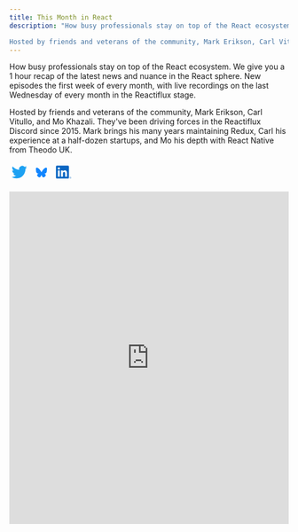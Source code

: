 ```yaml
---
title: This Month in React
description: "How busy professionals stay on top of the React ecosystem. We give you a 1 hour recap of the latest news and nuance in the React sphere. New episodes the first week of every month, with live recordings on the last Wednesday of every month in the Reactiflux stage.

Hosted by friends and veterans of the community, Mark Erikson, Carl Vitullo, and Mo Khazali. They've been driving forces in the Reactiflux Discord since 2015. Mark brings his many years maintaining Redux, Carl his experience at a half-dozen startups, and Mo his depth with React Native from Theodo UK."
---
```


How busy professionals stay on top of the React ecosystem. We give you a 1 hour recap of the latest news and nuance in the React sphere. New episodes the first week of every month, with live recordings on the last Wednesday of every month in the Reactiflux stage.

Hosted by friends and veterans of the community, Mark Erikson, Carl Vitullo, and Mo Khazali. They've been driving forces in the Reactiflux Discord since 2015. Mark brings his many years maintaining Redux, Carl his experience at a half-dozen startups, and Mo his depth with React Native from Theodo UK.

[<svg xmlns="http://www.w3.org/2000/svg" height="36px" width="36px" viewBox="-44.7 -60.55 387.41 363.29">
<path fill="#1da1f2" d="M93.72 242.19c112.46 0 173.96-93.17 173.96-173.96 0-2.65-.06-5.28-.17-7.9A124.34 124.34 0 0 0 298 28.67a121.9 121.9 0 0 1-35.12 9.62 61.36 61.36 0 0 0 26.89-33.81 122.62 122.62 0 0 1-38.83 14.84 61.15 61.15 0 0 0-104.19 55.76A173.6 173.6 0 0 1 20.75 11.18a60.98 60.98 0 0 0-8.28 30.73 61.1 61.1 0 0 0 27.2 50.9 60.69 60.69 0 0 1-27.68-7.65l-.01.78a61.16 61.16 0 0 0 49.05 59.93 61.22 61.22 0 0 1-16.12 2.16 60.84 60.84 0 0 1-11.5-1.1 61.2 61.2 0 0 0 57.12 42.46 122.65 122.65 0 0 1-75.94 26.17c-4.92 0-9.8-.28-14.58-.85a173.07 173.07 0 0 0 93.72 27.47"/>
</svg>](https://twitter.com/tmir_reactiflux) [<svg xmlns="http://www.w3.org/2000/svg" height="36px" width="36px" viewBox="0 0 1024 1024">
<path fill="#1185FE" d="M351 315c65 49 135 148 161 201 26-53 96-152 161-201 47-35 123-62 123 24 0 18-10 146-16 167-20 72-94 91-160 80 115 19 144 84 81 149-120 123-172-31-185-71-3-7-4-10-4-7 0-3-1 0-4 7-13 40-65 194-185 71-63-65-34-130 81-149-66 11-140-8-160-80-6-21-16-149-16-167 0-86 76-59 123-24Z"/>
</svg>](https://bsky.app/profile/thismonthinreact.bsky.social) [<svg xmlns="http://www.w3.org/2000/svg" height="36px" width="36px" viewBox="-11.49 -16.31 99.61 97.87">
<path fill="#0a66c2" d="M72.86 61.1a1.2 1.2 0 0 0 1.21-1.26c0-.9-.54-1.33-1.65-1.33h-1.8v4.71h.67v-2.05h.84l.02.02 1.29 2.03h.72l-1.39-2.1zm-.78-.46h-.78v-1.6h1c.5 0 1.1.09 1.1.76 0 .78-.6.84-1.32.84M55.2 55.2h-9.6V40.17c0-3.58-.07-8.2-5-8.2-5 0-5.76 3.9-5.76 7.94v15.3h-9.6V24.28h9.21v4.22h.13a10.1 10.1 0 0 1 9.1-5c9.72 0 11.52 6.4 11.52 14.73zM14.4 20.06a5.57 5.57 0 1 1 5.57-5.57 5.57 5.57 0 0 1-5.57 5.57m4.8 35.14h-9.6V24.3h9.6zM60 0H4.8A4.73 4.73 0 0 0 0 4.67v55.44a4.73 4.73 0 0 0 4.78 4.68H60a4.74 4.74 0 0 0 4.8-4.68V4.67A4.74 4.74 0 0 0 60 0"/>
<path fill="#0a66c2" d="M72.16 56.41a4.42 4.42 0 1 0 .09 0h-.09m0 8.33a3.87 3.87 0 1 1 3.81-3.94v.07a3.8 3.8 0 0 1-3.7 3.87h-.1"/>
</svg>](https://www.linkedin.com/company/reactiflux/posts/)

<iframe width="100%" height="600" frameborder="no" scrolling="no" seamless="" src="https://share.transistor.fm/e/this-month-in-react-f45926a9-c5e8-442d-b4b9-2e0923ef3e8d/playlist"></iframe>
